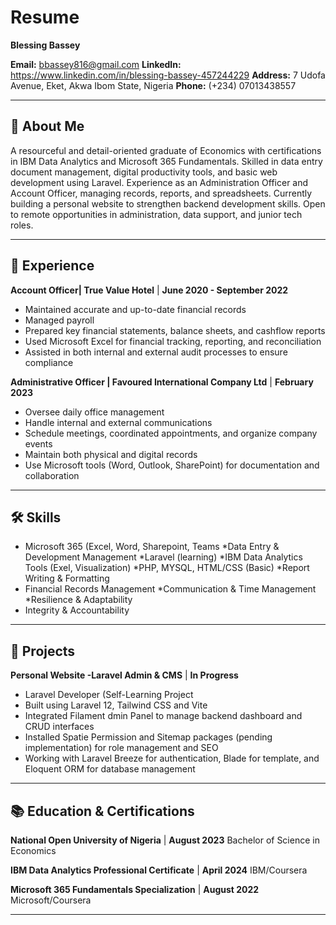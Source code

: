 # Resume

**Blessing Bassey**

**Email:** bbassey816@gmail.com
**LinkedIn:** https://www.linkedin.com/in/blessing-bassey-457244229
**Address:** 7 Udofa Avenue, Eket, Akwa Ibom State, Nigeria
**Phone:** (+234) 07013438557

------

## 👤 About Me

A resourceful and detail-oriented graduate of Economics with certifications in IBM Data Analytics and Microsoft 365 Fundamentals. Skilled in data entry document management, digital productivity tools, and basic web development using Laravel. Experience as an Administration Officer and Account Officer, managing records, reports, and spreadsheets. Currently building a personal website to strengthen backend development skills. Open to remote opportunities in administration, data support, and junior tech roles.

------


## 💼 Experience
**Account Officer| True Value Hotel**     |     **June 2020 - September 2022**
* Maintained accurate and up-to-date financial records
* Managed payroll
* Prepared key financial statements, balance sheets, and cashflow reports
* Used Microsoft Excel for financial tracking, reporting, and reconciliation
* Assisted in both internal and external audit processes to ensure compliance

**Administrative Officer | Favoured International Company Ltd**     |     **February 2023**
* Oversee daily office management
* Handle internal and external communications
* Schedule meetings, coordinated appointments, and organize company events
* Maintain both physical and digital records
* Use Microsoft tools (Word, Outlook, SharePoint) for documentation and collaboration

-------

## 🛠 Skills
* Microsoft 365 (Excel, Word, Sharepoint, Teams   *Data Entry & Development Management   *Laravel (learning)
*IBM Data Analytics Tools (Exel, Visualization)    *PHP, MYSQL, HTML/CSS (Basic)    *Report Writing & Formatting
* Financial Records Management    *Communication & Time Management    *Resilience & Adaptability
* Integrity & Accountability

------

## 📘 Projects
**Personal Website -Laravel Admin & CMS**   |   **In Progress**
* Laravel Developer (Self-Learning Project
* Built using Laravel 12, Tailwind CSS and Vite
* Integrated Filament dmin Panel to manage backend dashboard and CRUD interfaces
* Installed Spatie Permission and Sitemap packages (pending implementation) for role management and SEO
* Working with Laravel Breeze for authentication, Blade for template, and Eloquent ORM for database management

------

## 📚 Education & Certifications 
**National Open University of Nigeria**   |   **August 2023**
Bachelor of Science in Economics

**IBM Data Analytics Professional Certificate**  |   **April 2024**
IBM/Coursera

**Microsoft 365 Fundamentals Specialization**  |  **August 2022**
Microsoft/Coursera

------


